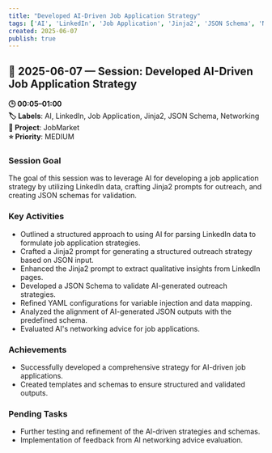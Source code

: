 ```yaml
---
title: "Developed AI-Driven Job Application Strategy"
tags: ['AI', 'LinkedIn', 'Job Application', 'Jinja2', 'JSON Schema', 'Networking']
created: 2025-06-07
publish: true
---
```


## 📅 2025-06-07 — Session: Developed AI-Driven Job Application Strategy

**🕒 00:05–01:00**  
**🏷️ Labels**: AI, LinkedIn, Job Application, Jinja2, JSON Schema, Networking  
**📂 Project**: JobMarket  
**⭐ Priority**: MEDIUM  


### Session Goal
The goal of this session was to leverage AI for developing a job application strategy by utilizing LinkedIn data, crafting Jinja2 prompts for outreach, and creating JSON schemas for validation.

### Key Activities
- Outlined a structured approach to using AI for parsing LinkedIn data to formulate job application strategies.
- Crafted a Jinja2 prompt for generating a structured outreach strategy based on JSON input.
- Enhanced the Jinja2 prompt to extract qualitative insights from LinkedIn pages.
- Developed a JSON Schema to validate AI-generated outreach strategies.
- Refined YAML configurations for variable injection and data mapping.
- Analyzed the alignment of AI-generated JSON outputs with the predefined schema.
- Evaluated AI's networking advice for job applications.

### Achievements
- Successfully developed a comprehensive strategy for AI-driven job applications.
- Created templates and schemas to ensure structured and validated outputs.

### Pending Tasks
- Further testing and refinement of the AI-driven strategies and schemas.
- Implementation of feedback from AI networking advice evaluation.
